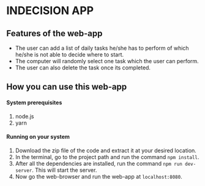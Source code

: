 # INDECISION APP

## Features of the web-app
- The user can add a list of daily tasks he/she has to perform of which he/she is not able to decide where to start.
- The computer will randomly select one task which the user can perform.
- The user can also delete the task once its completed.

## How you can use this web-app
#### System prerequisites
1. node.js
2. yarn 

#### Running on your system
1. Download the zip file of the code and extract it at your desired location.
2. In the terminal, go to the project path and run the command `npm install`.
3. After all the dependencies are installed, run the command `npm run dev-server`. This will start the server.
4. Now go the web-browser and run the web-app at `localhost:8080`.
